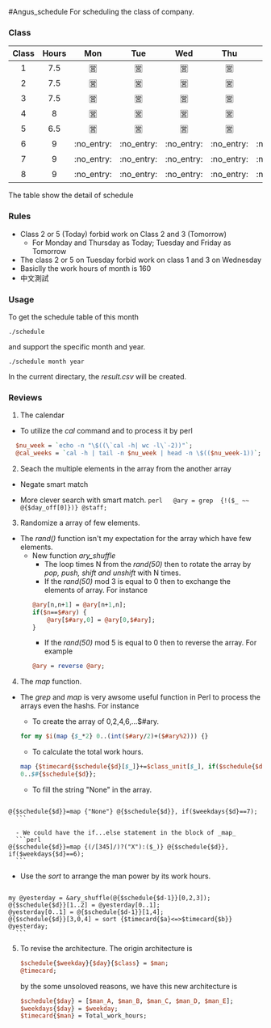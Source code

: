 #Angus\_schedule
For scheduling the class of company.
### Class
|Class | Hours | Mon | Tue | Wed | Thu | Fri | Sat |
| :---: | :---: | :---: | :---: | :---: | :---: |:---: | :---: |
| 1 | 7.5 | :u55b6: | :u55b6: | :u55b6: | :u55b6: | :u55b6: | :u7981: |
| 2 | 7.5 | :u55b6: | :u55b6: | :u55b6: | :u55b6: | :u55b6: | :u7981: |
| 3 | 7.5 | :u55b6: | :u55b6: | :u55b6: | :u55b6: | :u55b6: | :u7981: |
| 4 | 8 | :u55b6: | :u55b6: | :u55b6: | :u55b6: | :u55b6: | :u7981: |
| 5 | 6.5 | :u55b6: | :u55b6: | :u55b6: | :u55b6: | :u55b6: | :u7981: |
| 6 | 9 | :no\_entry: |:no\_entry: |:no\_entry: |:no\_entry: |:no\_entry: | :u55b6: |
| 7 | 9 | :no\_entry: |:no\_entry: |:no\_entry: |:no\_entry: |:no\_entry: | :u55b6: |
| 8 | 9 | :no\_entry: |:no\_entry: |:no\_entry: |:no\_entry: |:no\_entry: | :u55b6: |

The table show the detail of schedule

### Rules
* Class 2 or 5 (Today) forbid work on Class 2 and 3 (Tomorrow)
  - For Monday and Thursday as Today; Tuesday and Friday as Tomorrow
* The class 2 or 5 on Tuesday forbid work on class 1 and 3 on Wednesday
* Basiclly the work hours of month is 160
* 中文測試

### Usage
To get the schedule table of this month
```shell
./schedule
```
and support the specific month and year.
```shell
./schedule month year
```
In the current directary, the *result.csv* will be created.


### Reviews

1. The calendar 
  * To utilize the _cal_ command and to process it by perl
  ```perl
    $nu_week = `echo -n "\$((\`cal -h| wc -l\`-2))"`;
    @cal_weeks = `cal -h | tail -n $nu_week | head -n \$(($nu_week-1))`;
  ```

2. Seach the multiple elements in the array from the another array
  * Negate smart match
   - More clever search with smart match.
    ```perl  
    @ary = grep  {!($_ ~~ @{$day_off[0]})} @staff;
    ```

3. Randomize a array of few elements.
  * The *rand()* function isn't my expectation for the array which have few elements.
    - New function *ary_shuffle* 
      * The loop times N from the *rand(50)* then to rotate the array by _pop, push, shift and unshift_ 
      with N times.
      * If the *rand(50)* mod 3 is equal to 0 then to exchange the elements of array. For instance
      ```perl
      @ary[n,n+1] = @ary[n+1,n];
      if($n==$#ary) {
	      @ary[$#ary,0] = @ary[0,$#ary];
      }
      ```
      * If the *rand(50)* mod 5 is equal to 0 then to reverse the array. For example
      ```perl
      @ary = reverse @ary;
      ```

4. The _map_ function.

  *  The _grep_ and _map_ is very awsome useful function in Perl to process the arrays even the hashs.
    For instance

      - To create the array of 0,2,4,6,...$#ary.
      ```perl
	  for my $i(map {$_*2} 0..(int($#ary/2)+($#ary%2))) {}
      ```

      - To calculate the total work hours.
      ```perl
	  map {$timecard{$schedule{$d}[$_]}+=$class_unit[$_], if($schedule{$d}[$_]!~/^\d/)} 
	  0..$#{$schedule{$d}};
      ```

      - To fill the string "None" in the array.
      ```perl
	@{$schedule{$d}}=map {"None"} @{$schedule{$d}}, if($weekdays{$d}==7);
      ```

      - We could have the if...else statement in the block of _map_
      ```perl
	@{$schedule{$d}}=map {(/[345]/)?("X"):($_)} @{$schedule{$d}}, if($weekdays{$d}==6);
      ```

  *  Use the _sort_ to arrange the man power by its work hours.
      ```perl
	my @yesterday = &ary_shuffle(@{$schedule{$d-1}}[0,2,3]);
	@{$schedule{$d}}[1..2] = @yesterday[0..1]; 
	@yesterday[0..1] = @{$schedule{$d-1}}[1,4];
	@{$schedule{$d}}[3,0,4] = sort {$timecard{$a}<=>$timecard{$b}} @yesterday;
      ```
5.  To revise the architecture. The origin architecture is
    ```perl
    $schedule{$weekday}{$day}{$class} = $man;
    @timecard;
    ```
    by the some unsoloved reasons, we have this new architecture is

    ```perl
    $schedule{$day} = [$man_A, $man_B, $man_C, $man_D, $man_E];
    $weekdays{$day} = $weekday;
    $timecard{$man} = Total_work_hours;
    ```
